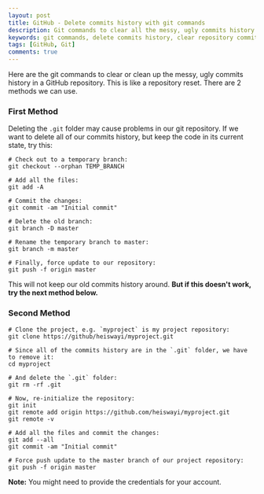 ```yaml
---
layout: post
title: GitHub - Delete commits history with git commands
description: Git commands to clear all the messy, ugly commits history in a GitHub repository.
keywords: git commands, delete commits history, clear repository commits, reset repository
tags: [GitHub, Git]
comments: true
---
```


Here are the git commands to clear or clean up the messy, ugly commits history in a GitHub repository. This is like a repository reset. There are 2 methods we can use.

### First Method

Deleting the `.git` folder may cause problems in our git repository. If we want to delete all of our commits history, but keep the code in its current state, try this:

```
# Check out to a temporary branch:
git checkout --orphan TEMP_BRANCH

# Add all the files:
git add -A

# Commit the changes:
git commit -am "Initial commit"

# Delete the old branch:
git branch -D master

# Rename the temporary branch to master:
git branch -m master

# Finally, force update to our repository:
git push -f origin master
```

This will not keep our old commits history around. **But if this doesn't work, try the next method below.**

### Second Method

```
# Clone the project, e.g. `myproject` is my project repository:
git clone https://github/heiswayi/myproject.git

# Since all of the commits history are in the `.git` folder, we have to remove it:
cd myproject

# And delete the `.git` folder:
git rm -rf .git

# Now, re-initialize the repository:
git init
git remote add origin https://github.com/heiswayi/myproject.git
git remote -v

# Add all the files and commit the changes:
git add --all
git commit -am "Initial commit"

# Force push update to the master branch of our project repository:
git push -f origin master
```
**Note:** You might need to provide the credentials for your account.
